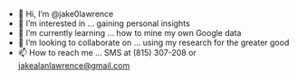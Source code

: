 - 👋 Hi, I’m @jake0lawrence
- 👀 I’m interested in ... gaining personal insights
- 🌱 I’m currently learning ... how to mine my own Google data
- 💞️ I’m looking to collaborate on ... using my research for the greater good
- 📫 How to reach me ... SMS at (815) 307-208 or jakealanlawrence@gmail.com

<!---
jake0lawrence/jake0lawrence is a ✨ special ✨ repository because its `README.md` (this file) appears on your GitHub profile.
You can click the Preview link to take a look at your changes.
--->
